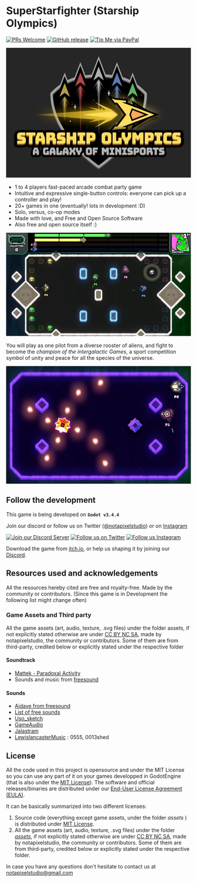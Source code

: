 # SuperStarfighter (Starship Olympics)
[![PRs Welcome](https://img.shields.io/badge/PRs-welcome-brightgreen.svg?style=flat-square)](http://makeapullrequest.com)
[![GitHub release](https://img.shields.io/github/release/notapixelstudio/superstarfighter.svg)](https://gitHub.com/notapixelstudio/superstarfighter/tags/)
[![Tip Me via PayPal](https://img.shields.io/badge/PayPal-tip%20me-green.svg?logo=paypal)](https://www.paypal.me/notapixelstudio)
<!-- [![GitHub commits](https://img.shields.io/github/commits-since/notapixelstudio/superstarfighter/v0.2-alpha.svg)](https://GitHub.com/notapixelstudio/superstarfighter/commit/) -->

<a href="https://notapixel.itch.io/superstarfighter"><img src="img/logo1.jpg"/></a>

- 1 to 4 players fast-paced arcade combat party game
- Intuitive and expressive single-button controls: everyone can pick up a controller and play!
- 20+ games in one (eventually! lots in development :D)
- Solo, versus, co-op modes
- Made with love, and Free and Open Source Software
- Also free and open source itself :)


<a href="https://notapixel.itch.io/superstarfighter"><img src="img/gameplay.jpg"/></a>

You will play as one pilot from a diverse rooster of aliens, and fight to become the <i>champion of the intergalactic Games</i>, a sport competition symbol of unity and peace for all the species of the universe.



<a href="https://notapixel.itch.io/superstarfighter"><img src="img/gameplay2.jpg"/></a>

## Follow the development

This game is being developed on **`Godot v3.4.4`** 

Join our discord or follow us on Twitter ([@notapixelstudio](https://twitter.com/notapixelstudio)) or on [Instagram](https://instagram.com/notapixelstudio) 

[<img src="https://img.itch.zone/aW1nLzIyNTU1MDkucG5n/original/z9chy2.png" alt="Join our Discord Server" title="Join our Discord Server">]( https://discord.gg/tchr6qpj59) [<img src="https://img.itch.zone/aW1nLzIyNTU1MDgucG5n/original/I6PXjA.png" alt="Follow us on Twitter" title="Follow us on Twitter">](https://twitter.com/notapixelstudio) [<img src="https://img.itch.zone/aW1nLzI2ODI2MjkucG5n/original/6qfdLm.png" alt="Follow us Instagram" title="Follow us on Instagram">](https://instagram.com/notapixelstudio)

Download the game from [itch.io](https://notapixel.itch.io/superstarfighter), or help us shaping it by joining our [Discord](https://discord.gg/tchr6qpj59).

## Resources used and acknowledgements

All the resources hereby cited are free and royalty-free. Made by the community or contributors.
(Since this game is in Development the following list might change often)

### Game Assets and Third party

All the game assets (art, audio, texture, .svg files) under the folder assets, if not explicitly stated otherwise are under [CC BY NC SA](https://creativecommons.org/licenses/by-nc-sa/2.0/), made by notapixelstudio, the community or contributors. Some of them are from third-party, credited below or explicitly stated under the respective folder

#### Soundtrack

- [Mattek - Paradoxal Activity](https://soundcloud.com/themattek/mattek-paradoxal-activity)
- Sounds and music from [freesound](https://freesound.org/people/salvob41/downloaded_sounds)

#### Sounds

- [Aidave from freesound](https://freesound.org/people/aidave/downloaded_sounds)
- [List of free sounds](https://v-play.net/game-resources/16-sites-featuring-free-game-sounds)
- [Uso_sketch](https://freesound.org/people/uso_sketch/sounds/443865)
- [GameAudio](https://freesound.org/people/GameAudio/packs/13940/)
- [Jalastram](https://freesound.org/people/jalastram/packs/17801)
- [LewislancasterMusic](https://soundcloud.com/lewislancastermusic) : 0555, 0013shed


## License

All the code used in this project is opensource and under the MIT License so you can use any part of it on your games developped in GodotEngine (that is also under the [MIT License](https://godotengine.org/license)). The software and official releases/binaries are distributed under our [End-User License Agreement (EULA)](LICENSE_software.txt).

It can be basically summarized into two different licenses:

1. Source code (everything except game assets, under the folder _assets_ ) is distributed under [MIT License](LICENSE_source_code.txt). 
2. All the game assets (art, audio, texture, .svg files) under the folder [_assets_](LICENSE_assets.txt), if not explicitly stated otherwise are under [CC BY NC SA](https://creativecommons.org/licenses/by-nc-sa/2.0/), made by notapixelstudio, the community or contributors. Some of them are from third-party, credited below or explicitly stated under the respective folder.     

In case you have any questions don't hesitate to contact us at notapixelstudio@gmail.com 
